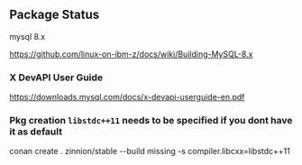 ## Package Status

mysql 8.x	

https://github.com/linux-on-ibm-z/docs/wiki/Building-MySQL-8.x



### X DevAPI User Guide

https://downloads.mysql.com/docs/x-devapi-userguide-en.pdf


### Pkg creation `libstdc++11` needs to be specified if you dont have it as default
conan create . zinnion/stable --build missing -s compiler.libcxx=libstdc++11


